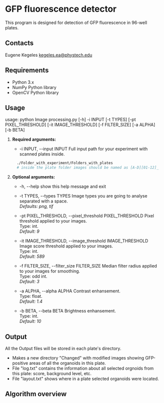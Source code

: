 # GFP fluorescence detector

This program is designed for detection of GFP fluorescence in 96-well plates.

## Contacts

Eugene Kegeles kegeles.ea@phystech.edu
## Requirements

- Python 3.x
- NumPy Python library
- OpenCV Python library

## Usage

usage: python Image processing.py [-h] -i INPUT [-t TYPES] [-pt PIXEL_THRESHOLD]
                           [-it IMAGE_THRESHOLD] [-f FILTER_SIZE] [-a ALPHA] [-b BETA] 
1. **Required arguments:**
    -  -i INPUT, --input INPUT
                        Full input path for your experiment with scanned plates inside.
      
      ```bash
        ./Folder_with_experiment/Folders_with_plates
        # inside the plate folder images should be named as [A-D][01-12]_*.file_type
      ```
2. **Optional arguments:**
    * -h, --help            show this help message and exit

    *  -t TYPES, --types TYPES
                        Image types you are going to analyse separated with a space.  
                        *Defaults: png, tif*
                        
    *  -pt PIXEL_THRESHOLD, --pixel_threshold PIXEL_THRESHOLD
                        Pixel threshold applied to your images.  
                        Type: int.  
                        *Default: 9*
    *  -it IMAGE_THRESHOLD, --image_threshold IMAGE_THRESHOLD
                        Image score threshold applied to your images.  
                        Type: int.  
                        *Default: 589*
    *  -f FILTER_SIZE, --filter_size FILTER_SIZE
                        Median filter radius applied to your images for
                        smoothing.  
                        Type: odd int.  
                        *Default: 3*
    * -a ALPHA, --alpha ALPHA
                        Contrast enhansement.  
                        Type: float.  
                        *Default: 1.4*
    * -b BETA, --beta BETA  Brightness enhansement.  
                          Type: int.  
                        *Default: 10*
        
## Output

All the Output files will be stored in each plate's directory.

- Makes a new directory "Changed" with modified images showing GFP-positive areas of all the organoids in this plate.
- File "log.txt" contains the information about all selected orgnoids from this plate: score, background level, etc.
- File "layout.txt" shows where in a plate selected organoids were located.

## Algorithm overview



